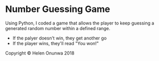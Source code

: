 # Number Guessing Game

Using Python, I coded a game that allows the player to keep guessing a generated random number within a defined range.
- If the palyer doesn't win, they get another go
- If the player wins, they'll read "You won!"

Copyright © Helen Onunwa 2018
